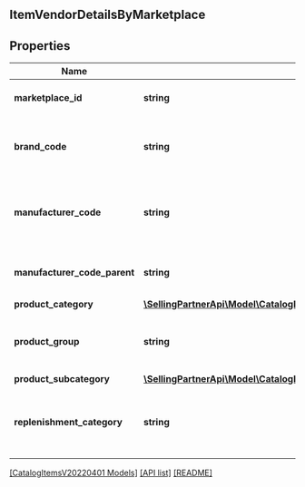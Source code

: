 ## ItemVendorDetailsByMarketplace

## Properties

Name | Type | Description | Notes
------------ | ------------- | ------------- | -------------
**marketplace_id** | **string** | Amazon marketplace identifier. |
**brand_code** | **string** | Brand code associated with an Amazon catalog item. | [optional]
**manufacturer_code** | **string** | Manufacturer code associated with an Amazon catalog item. | [optional]
**manufacturer_code_parent** | **string** | Parent vendor code of the manufacturer code. | [optional]
**product_category** | [**\SellingPartnerApi\Model\CatalogItemsV20220401\ItemVendorDetailsCategory**](ItemVendorDetailsCategory.md) |  | [optional]
**product_group** | **string** | Product group associated with an Amazon catalog item. | [optional]
**product_subcategory** | [**\SellingPartnerApi\Model\CatalogItemsV20220401\ItemVendorDetailsCategory**](ItemVendorDetailsCategory.md) |  | [optional]
**replenishment_category** | **string** | Replenishment category associated with an Amazon catalog item. | [optional]

[[CatalogItemsV20220401 Models]](../) [[API list]](../../Api) [[README]](../../../README.md)
